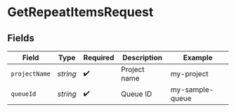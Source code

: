 # GetRepeatItemsRequest


## Fields

| Field              | Type               | Required           | Description        | Example            |
| ------------------ | ------------------ | ------------------ | ------------------ | ------------------ |
| `projectName`      | *string*           | :heavy_check_mark: | Project name       | my-project         |
| `queueId`          | *string*           | :heavy_check_mark: | Queue ID           | my-sample-queue    |